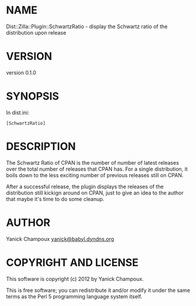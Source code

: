 # NAME

Dist::Zilla::Plugin::SchwartzRatio - display the Schwartz ratio of the distribution upon release

# VERSION

version 0.1.0

# SYNOPSIS

In dist.ini:

    [SchwartzRatio]

# DESCRIPTION

The Schwartz Ratio of CPAN is the number of number of latest
releases over the total number of releases that CPAN has. For
a single distribution, it boils down to the less exciting
number of previous releases still on CPAN. 

After a successful release, the plugin displays
the releases of the distribution still kickign around on CPAN,
just to give an idea to the author that maybe it's time
to do some cleanup.

# AUTHOR

Yanick Champoux <yanick@babyl.dyndns.org>

# COPYRIGHT AND LICENSE

This software is copyright (c) 2012 by Yanick Champoux.

This is free software; you can redistribute it and/or modify it under
the same terms as the Perl 5 programming language system itself.